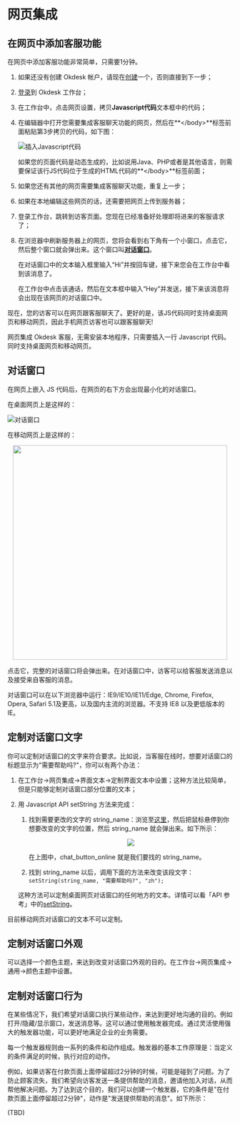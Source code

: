 # 网页集成

## 在网页中添加客服功能

在网页中添加客服功能非常简单，只需要1分钟。

1. 如果还没有创建 Okdesk 帐户，请现在<a href="https://www.okdesk.cn/register" target="_blank">创建</a>一个，否则直接到下一步；

2. [登录](https://www.okdesk.cn/login)到 Okdesk 工作台；

3. 在工作台中，点击网页设置，拷贝**Javascript代码**文本框中的代码；

4. 在编辑器中打开您需要集成客服聊天功能的网页，然后在**\</body\>**标签前面粘贴第3步拷贝的代码，如下图：

	![插入Javascript代码](https://www.okdesk.cn/tutorial/web/img/js_added_zh.png)

   如果您的页面代码是动态生成的，比如说用Java、PHP或者是其他语言，则需要保证该行JS代码位于生成的HTML代码的**\</body\>**标签前面；

5. 如果您还有其他的网页需要集成客服聊天功能，重复上一步；

6. 如果在本地编辑这些网页的话，还需要把网页上传到服务器；

7. 登录工作台，跳转到访客页面。您现在已经准备好处理即将进来的客服请求了；

8. 在浏览器中刷新服务器上的网页，您将会看到右下角有一个小窗口，点击它，然后整个窗口就会弹出来。这个窗口叫<b>[对话窗口](https://www.okdesk.cn/documentation/zh/#对话窗口)</b>。

	在对话窗口中的文本输入框里输入“Hi”并按回车键，接下来您会在工作台中看到该消息了。

	在工作台中点击该通话，然后在文本框中输入“Hey”并发送，接下来该消息将会出现在该网页的对话窗口中。

现在，您的访客可以在网页跟客服聊天了。更好的是，该JS代码同时支持桌面网页和移动网页，因此手机网页访客也可以跟客服聊天!

<aside class="success">
网页集成 Okdesk 客服，无需安装本地程序，只需要插入一行 Javascript 代码。同时支持桌面网页和移动网页。
</aside>

## 对话窗口

在网页上嵌入 JS 代码后，在网页的右下方会出现最小化的对话窗口。

在桌面网页上是这样的：

![对话窗口](https://www.okdesk.cn/documentation/source/images/widget.png)

在移动网页上是这样的：

<p style="text-align: center;">
    <img src="https://www.okdesk.cn/documentation/source/images/widget_mobile.png" style="height: 480px;">
</p>

点击它，完整的对话窗口将会弹出来。在对话窗口中，访客可以给客服发送消息以及接受来自客服的消息。

<aside class="success">
对话窗口可以在以下浏览器中运行：IE9/IE10/IE11/Edge, Chrome, Firefox, Opera, Safari 5.1及更高，以及国内主流的浏览器。不支持 IE8 以及更低版本的 IE。
</aside>

## 定制对话窗口文字

你可以定制对话窗口的文字来符合要求。比如说，当客服在线时，想要对话窗口的标题显示为"需要帮助吗?"，你可以有两个办法：

1. 在工作台->网页集成->界面文本->定制界面文本中设置；这种方法比较简单，但是只能够定制对话窗口部分位置的文本；

2. 用 Javascript API setString 方法来完成：

    1. 找到需要更改的文字的 string_name：浏览至[这里](https://www.okdesk.cn/?mirachat_develop_mode=on)，然后把鼠标悬停到你想要改变的文字的位置，然后 string_name 就会弹出来。如下所示：

        <p style="text-align: center;">
            <img src="https://www.okdesk.cn/documentation/source/images/widget_string.png">
        </p>

        在上图中，chat_button_online 就是我们要找的 string_name。
    2. 找到 string_name 以后，调用下面的方法来改变该段文字：
        `setString(string_name, "需要帮助吗?", "zh");`

    这种方法可以定制桌面网页对话窗口的任何地方的文本。详情可以看「API 参考」中的<a href="https://www.mirachat.com/api/zh/#setstring" target="_blank">setString</a>。

<aside class="warning">
目前移动网页对话窗口的文本不可以定制。
</aside>
        
## 定制对话窗口外观

可以选择一个颜色主题，来达到改变对话窗口外观的目的。在工作台->网页集成->通用->颜色主题中设置。

## 定制对话窗口行为

在某些情况下，我们希望对话窗口执行某些动作，来达到更好地沟通的目的。例如打开/隐藏/显示窗口，发送消息等。这可以通过使用触发器完成。通过灵活使用强大的触发器功能，可以更好地满足企业的业务需要。

每一个触发器规则由一系列的条件和动作组成。触发器的基本工作原理是：当定义的条件满足的时候，执行对应的动作。

例如，如果访客在付款页面上面停留超过2分钟的时候，可能是碰到了问题。为了防止顾客流失，我们希望向访客发送一条提供帮助的消息，邀请他加入对话，从而帮他解决问题。为了达到这个目的，我们可以创建一个触发器，它的条件是"在付款页面上面停留超过2分钟"，动作是"发送提供帮助的消息"。如下所示：

(TBD)
